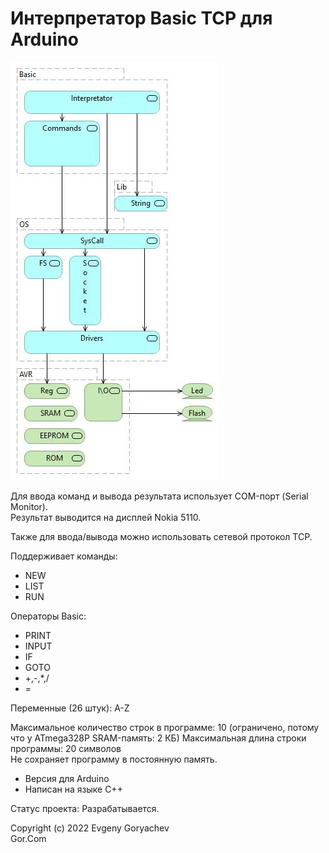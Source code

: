 # Интерпретатор Basic TCP для Arduino

![Basic.jpg](Basic.jpg)

Для ввода команд и вывода результата использует COM-порт (Serial Monitor).  
Результат выводится на дисплей Nokia 5110.  
  
Также для ввода/вывода можно использовать сетевой протокол TCP.

Поддерживает команды:
- NEW
- LIST
- RUN

Операторы Basic:
- PRINT
- INPUT
- IF
- GOTO
- +,-,*,/
- =

Переменные (26 штук): A-Z

Максимальное количество строк в программе: 10 (ограничено, потому что у ATmega328P SRAM-память: 2 КБ) 
Максимальная длина строки программы: 20 символов  
Не сохраняет программу в постоянную память.  

- Версия для Arduino
- Написан на языке C++

Статус проекта: Разрабатывается.


Copyright (c) 2022 Evgeny Goryachev  
Gor.Com 
